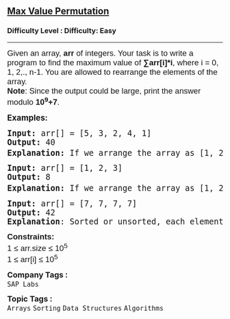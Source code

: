 <h2><a href="https://www.geeksforgeeks.org/problems/maximize-arrii-of-an-array0026/1?page=1&category=Arrays,Strings,STL,Binary%20Search,Map,set,Kadane&difficulty=Easy&sortBy=submissions">Max Value Permutation</a></h2><h3>Difficulty Level : Difficulty: Easy</h3><hr><div class="problems_problem_content__Xm_eO"><p><span style="font-size: 14pt;"><span style="font-family: arial,helvetica,sans-serif;">Given an array,&nbsp;<strong>arr</strong>&nbsp;of&nbsp;integers. Your task is to write a program to find the maximum value of&nbsp;<strong>∑arr[i]*i</strong>, where i = 0, 1, 2,., n-1. You are allowed to rearrange the elements of the array.<strong><br>Note</strong>: Since the output could be large, print the answer modulo&nbsp;<strong>10<sup>9</sup>+7</strong>.</span></span></p>
<p><span style="font-size: 14pt;"><strong>Examples:</strong></span></p>
<pre><span style="font-size: 14pt;"><strong>Input:</strong> arr[] = [5, 3, 2, 4, 1]
<strong>Output:</strong> 40
<strong>Explanation: </strong>If we arrange the array as [1, 2, 3, 4, 5] then we can see that the minimum index will multiply with minimum number and maximum index will multiply with maximum number. So, 1*0 + 2*1 + 3*2 + 4*3 + 5*4 = 0+2+6+12+20 = 40 mod(10<sup>9</sup>+7) = 40
</span></pre>
<pre><span style="font-size: 14pt;"><strong>Input:</strong> arr[] = [1, 2, 3]
<strong>Output:</strong> 8 <br><strong>Explanation: </strong>If we arrange the array as [1, 2, 3], then the minimum index will multiply with the minimum number and the maximum index will multiply with the maximum number: 1*0 + 2*1 + 3*2 = 0 + 2 + 6 = 8 mod(10<sup style="font-family: -apple-system, BlinkMacSystemFont, 'Segoe UI', Roboto, Oxygen, Ubuntu, Cantarell, 'Open Sans', 'Helvetica Neue', sans-serif;">9</sup><span style="font-size: 14pt; font-family: -apple-system, BlinkMacSystemFont, 'Segoe UI', Roboto, Oxygen, Ubuntu, Cantarell, 'Open Sans', 'Helvetica Neue', sans-serif;">+7)</span> = 8.<strong style="font-family: -apple-system, BlinkMacSystemFont, 'Segoe UI', Roboto, Oxygen, Ubuntu, Cantarell, 'Open Sans', 'Helvetica Neue', sans-serif;"><br></strong></span></pre>
<pre><span style="font-size: 14pt;"><strong>Input:</strong> arr[] = [7, 7, 7, 7]
<strong>Output:</strong> 42<br><strong>Explanation</strong>: Sorted or unsorted, each element is 7. The sum becomes: 7 ∗ 0 + 7 ∗ 1 + 7 ∗ 2 + 7 ∗ 3 = 0 + 7 + 14 + 21 = 42 </span></pre>
<p><span style="font-size: 14pt;"><span style="font-family: arial, helvetica, sans-serif;"><strong>Constraints:</strong><br>1 ≤ arr.size ≤ 10<sup>5</sup><br>1 ≤ arr[i]&nbsp;≤ 10<sup>5</sup></span></span></p></div><p><span style=font-size:18px><strong>Company Tags : </strong><br><code>SAP Labs</code>&nbsp;<br><p><span style=font-size:18px><strong>Topic Tags : </strong><br><code>Arrays</code>&nbsp;<code>Sorting</code>&nbsp;<code>Data Structures</code>&nbsp;<code>Algorithms</code>&nbsp;